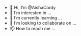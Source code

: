 - 👋 Hi, I’m @AishaCordy
- 👀 I’m interested in ...
- 🌱 I’m currently learning ...
- 💞️ I’m looking to collaborate on ...
- 📫 How to reach me ...

<!---
AishaCordy/AishaCordy is a ✨ special ✨ repository because its `README.md` (this file) appears on your GitHub profile.
You can click the Preview link to take a look at your changes.
--->
